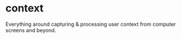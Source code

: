 # context
Everything around capturing &amp; processing user context from computer screens and beyond.  
